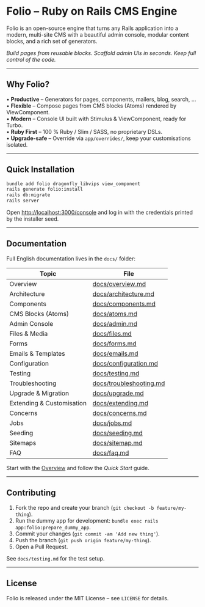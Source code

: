 # Folio – Ruby on Rails CMS Engine

Folio is an open-source engine that turns any Rails application into a modern, multi-site CMS with a beautiful admin console, modular content blocks, and a rich set of generators.

*Build pages from reusable blocks. Scaffold admin UIs in seconds. Keep full control of the code.*

---

## Why Folio?

• **Productive** – Generators for pages, components, mailers, blog, search, …  
• **Flexible** – Compose pages from CMS blocks (Atoms) rendered by ViewComponent.  
• **Modern** – Console UI built with Stimulus & ViewComponent, ready for Turbo.  
• **Ruby First** – 100 % Ruby / Slim / SASS, no proprietary DSLs.  
• **Upgrade-safe** – Override via `app/overrides/`, keep your customisations isolated.

---

## Quick Installation

```bash
bundle add folio dragonfly_libvips view_component
rails generate folio:install
rails db:migrate
rails server
```
Open <http://localhost:3000/console> and log in with the credentials printed by the installer seed.

---

## Documentation

Full English documentation lives in the `docs/` folder:

| Topic | File |
|-------|------|
| Overview | [docs/overview.md](docs/overview.md) |
| Architecture | [docs/architecture.md](docs/architecture.md) |
| Components | [docs/components.md](docs/components.md) |
| CMS Blocks (Atoms) | [docs/atoms.md](docs/atoms.md) |
| Admin Console | [docs/admin.md](docs/admin.md) |
| Files & Media | [docs/files.md](docs/files.md) |
| Forms | [docs/forms.md](docs/forms.md) |
| Emails & Templates | [docs/emails.md](docs/emails.md) |
| Configuration | [docs/configuration.md](docs/configuration.md) |
| Testing | [docs/testing.md](docs/testing.md) |
| Troubleshooting | [docs/troubleshooting.md](docs/troubleshooting.md) |
| Upgrade & Migration | [docs/upgrade.md](docs/upgrade.md) |
| Extending & Customisation | [docs/extending.md](docs/extending.md) |
| Concerns | [docs/concerns.md](docs/concerns.md) |
| Jobs | [docs/jobs.md](docs/jobs.md) |
| Seeding | [docs/seeding.md](docs/seeding.md) |
| Sitemaps | [docs/sitemap.md](docs/sitemap.md) |
| FAQ | [docs/faq.md](docs/faq.md) |

Start with the [Overview](docs/overview.md) and follow the *Quick Start* guide.

---

## Contributing

1. Fork the repo and create your branch (`git checkout -b feature/my-thing`).
2. Run the dummy app for development: `bundle exec rails app:folio:prepare_dummy_app`.
3. Commit your changes (`git commit -am 'Add new thing'`).
4. Push the branch (`git push origin feature/my-thing`).
5. Open a Pull Request.

See `docs/testing.md` for the test setup.

---

## License

Folio is released under the MIT License – see `LICENSE` for details.
